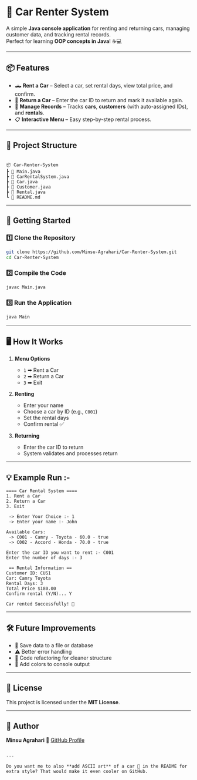 # 🚗 Car Renter System

A simple **Java console application** for renting and returning cars, managing customer data, and tracking rental records.  
Perfect for learning **OOP concepts in Java**! ☕💻

---

## 📦 Features
- 🛻 **Rent a Car** – Select a car, set rental days, view total price, and confirm.
- 🔄 **Return a Car** – Enter the car ID to return and mark it available again.
- 🧾 **Manage Records** – Tracks **cars**, **customers** (with auto-assigned IDs), and **rentals**.
- 📋 **Interactive Menu** – Easy step-by-step rental process.

---

## 📂 Project Structure
```

📦 Car-Renter-System
┣ 📜 Main.java
┣ 📜 CarRentalSystem.java
┣ 📜 Car.java
┣ 📜 Customer.java
┣ 📜 Rental.java
┗ 📜 README.md

````

---

## 🚀 Getting Started

### 1️⃣ Clone the Repository
```bash
git clone https://github.com/Minsu-Agrahari/Car-Renter-System.git
cd Car-Renter-System
````

### 2️⃣ Compile the Code

```bash
javac Main.java
```

### 3️⃣ Run the Application

```bash
java Main
```

---

## 🖥️ How It Works

1. **Menu Options**

   * `1` ➡ Rent a Car
   * `2` ➡ Return a Car
   * `3` ➡ Exit

2. **Renting**

   * Enter your name
   * Choose a car by ID (e.g., `C001`)
   * Set the rental days
   * Confirm rental ✅

3. **Returning**

   * Enter the car ID to return
   * System validates and processes return

---

## 💡 Example Run :- 

```
==== Car Rental System ====
1. Rent a Car
2. Return a Car
3. Exit

 -> Enter Your Choice :- 1
 -> Enter your name :- John

Available Cars:
 -> C001 - Camry - Toyota - 60.0 - true
 -> C002 - Accord - Honda - 70.0 - true

Enter the car ID you want to rent :- C001
Enter the number of days :- 3

 == Rental Information ==
Customer ID: CUS1
Car: Camry Toyota
Rental Days: 3
Total Price $180.00
Confirm rental (Y/N)... Y

Car rented Successfully! 🎉
```

---

## 🛠️ Future Improvements

* 💾 Save data to a file or database
* ⚠️ Better error handling
* 🧹 Code refactoring for cleaner structure
* 🎨 Add colors to console output

---

## 📜 License

This project is licensed under the **MIT License**.

---

## 👤 Author

**Minsu Agrahari**
🔗 [GitHub Profile](https://github.com/Minsu-Agrahari)

```

---

Do you want me to also **add ASCII art** of a car 🚙 in the README for extra style? That would make it even cooler on GitHub.
```

